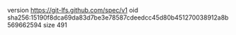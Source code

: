 version https://git-lfs.github.com/spec/v1
oid sha256:15190f8dca69da83d7be3e78587cdeedcc45d80b451270038912a8b569662594
size 491
